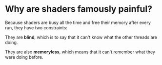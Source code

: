 
# Why are shaders famously painful?

Because shaders are busy all the time and free their memory after every run,
they have two constraints:

They are **blind**, which is to say that it can't know what the other threads are doing.

They are also **memoryless**, which means that it can't remember what they were
doing before.
